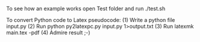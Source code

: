 To see how an example works open Test folder and run ./test.sh

To convert Python code to Latex pseudocode:
(1) Write a python file input.py
(2) Run python py2latexpc.py input.py 1>output.txt
(3) Run latexmk main.tex -pdf
(4) Admire result ;-)
